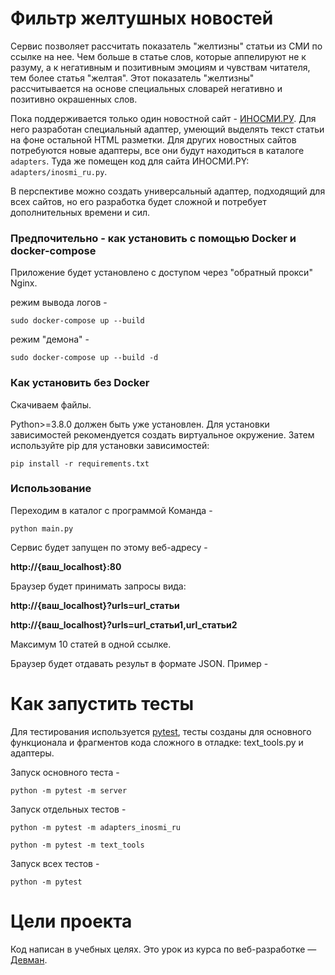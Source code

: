 # Фильтр желтушных новостей

Сервис позволяет рассчитать показатель "желтизны" статьи из СМИ по ссылке на нее. Чем больше в статье слов, которые аппелируют не к разуму, а к негативным и позитивным эмоциям и чувствам читателя, тем более статья "желтая". Этот показатель "желтизны" рассчитывается на основе специальных словарей негативно и позитивно окрашенных слов.

Пока поддерживается только один новостной сайт - [ИНОСМИ.РУ](https://inosmi.ru/). Для него разработан специальный адаптер, умеющий выделять текст статьи на фоне остальной HTML разметки. Для других новостных сайтов потребуются новые адаптеры, все они будут находиться в каталоге `adapters`. Туда же помещен код для сайта ИНОСМИ.PY: `adapters/inosmi_ru.py`.

В перспективе можно создать универсальный адаптер, подходящий для всех сайтов, но его разработка будет сложной и потребует дополнительных времени и сил.


### Предпочительно - как установить с помощью Docker и docker-compose

Приложение будет установлено с доступом через "обратный прокси" Nginx.

режим вывода логов -

```
sudo docker-compose up --build

```
режим "демона" -

```
sudo docker-compose up --build -d
```

### Как установить без Docker

Скачиваем файлы. 

Python>=3.8.0 должен быть уже установлен. Для установки зависимостей рекомендуется создать виртуальное окружение. 
Затем используйте pip для установки зависимостей:
```
pip install -r requirements.txt
```

### Использование
Переходим в каталог с программой
Команда -

```
python main.py
```

Сервис будет запущен по этому веб-адресу -

**http://{ваш_localhost}:80**


Браузер будет принимать запросы вида:


**http://{ваш_localhost}?urls=url_статьи**

**http://{ваш_localhost}?urls=url_статьи1,url_статьи2**


Максимум 10 статей в одной ссылке.

Браузер будет отдавать результ в формате JSON. Пример -


# Как запустить тесты

Для тестирования используется [pytest](https://docs.pytest.org/en/latest/), тесты созданы для основного функционала и фрагментов кода сложного в отладке: text_tools.py и адаптеры. 

Запуск основного теста -

```
python -m pytest -m server
```

Запуск отдельных тестов -

```
python -m pytest -m adapters_inosmi_ru
```

```
python -m pytest -m text_tools
```

Запуск всех тестов -

```
python -m pytest
```


# Цели проекта

Код написан в учебных целях. Это урок из курса по веб-разработке — [Девман](https://dvmn.org).
